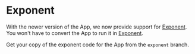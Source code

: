 
# Exponent

With the newer version of the App, we now provide support for [Exponent](https://getexponent.com/).  
You won't have to convert the App to run it in [Exponent](https://getexponent.com/).

Get your copy of the exponent code for the App from the `exponent` branch.
